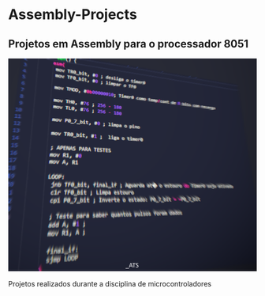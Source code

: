 # Assembly-Projects

## Projetos em Assembly para o processador 8051

![preview](./.github/preview.png)

Projetos realizados durante a disciplina de microcontroladores
